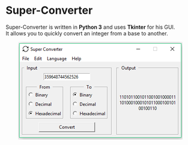 # Super-Converter

<p>
Super-Converter is written in <b>Python 3</b> and uses <b>Tkinter</b> for his GUI.<br>
    It allows you to quickly convert an integer from a base to another.<br>
</p>

<p align="center">
  <img src="https://github.com/NicolasBi/Super-Converter/blob/master/res/screenshot_example.png?raw=true" alt="Example screenshot"/>
</p>
